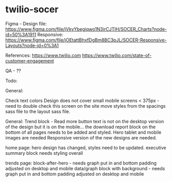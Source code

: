 # twilio-socer

Figma - Design file: https://www.figma.com/file/jVkyYbegiqwo1N3irCJTIH/SOCER_Charts?node-id=50%3A1911
Responsive: https://www.figma.com/file/jOEtattBhxfDgBm8BC3pJL/SOCER-Responsive-Layouts?node-id=0%3A1

References:
https://www.twilio.com
https://www.twilio.com/state-of-customer-engagement



QA - ??



Todo:

General:

Check text colors
Design does not cover small mobile screens < 375px - need to double check this screen on the site
move styles from the spacings sass file to the layout sass file.



General:
	Trend block - Read more button text is not on the desktop version of the design but it is on the mobile...
	the download report block on the bottom of all pages needs to be added and styled.
	Hero tablet and mobile images are needed
	Responsive version of the new designs are needed.

	
home page:
	hero
		design has changed, styles need to be updated.
	executive summary block needs styling overall


trends page:
	block-after-hero - needs graph put in and bottom padding adjusted on desktop and mobile
	data/graph block with background - needs graph put in and bottom padding adjusted on desktop and mobile

